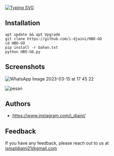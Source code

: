 <a href="https://git.io/typing-svg"><img src="https://readme-typing-svg.herokuapp.com?font=Fira+Code&weight=100&size=30&duration=4000&pause=500&color=00F70C&background=FFFFFF00&vCenter=true&width=435&lines=SPAM+HBO-GO;Khusus+Telkomsel" alt="Typing SVG" /></a>




## Installation

```
apt update && apt Upgrade
git clone https://github.com/i-djaini/HBO-GO
cd HBO-GO
pip install -r bahan.txt
python HBO-GO.py
```

## Screenshots

![WhatsApp Image 2023-03-15 at 17 45 22](https://user-images.githubusercontent.com/126430995/225272038-08348b94-b010-4988-836c-f35ab49a84ae.jpeg)

![pesan](https://user-images.githubusercontent.com/126430995/225272051-6995503a-5695-4f3b-bf47-01891876eb73.jpeg)

## Authors

- https://www.instagram.com/i_djaini/

## Feedback

If you have any feedback, please reach out to us at ismaildjaini21@gmail.com
